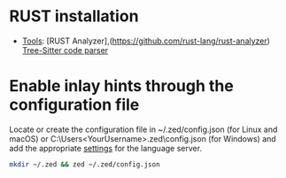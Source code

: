 # RUST installation

* [Tools](https://zed.dev/docs/languages/rust): [RUST Analyzer],(https://github.com/rust-lang/rust-analyzer) [Tree-Sitter code parser](https://github.com/tree-sitter/tree-sitter-rust)

# Enable inlay hints through the configuration file
Locate or create the configuration file in ~/.zed/config.json (for Linux and macOS) or C:\Users\<YourUsername>\.zed\config.json (for Windows) and add the appropriate [settings](https://zed.dev/docs/languages/rust) for the language server.

```sh
mkdir ~/.zed && zed ~/.zed/config.json
```
